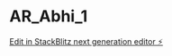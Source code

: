 # AR_Abhi_1

[Edit in StackBlitz next generation editor ⚡️](https://stackblitz.com/~/github.com/Abhishekpathak1001/AR_Abhi_1)